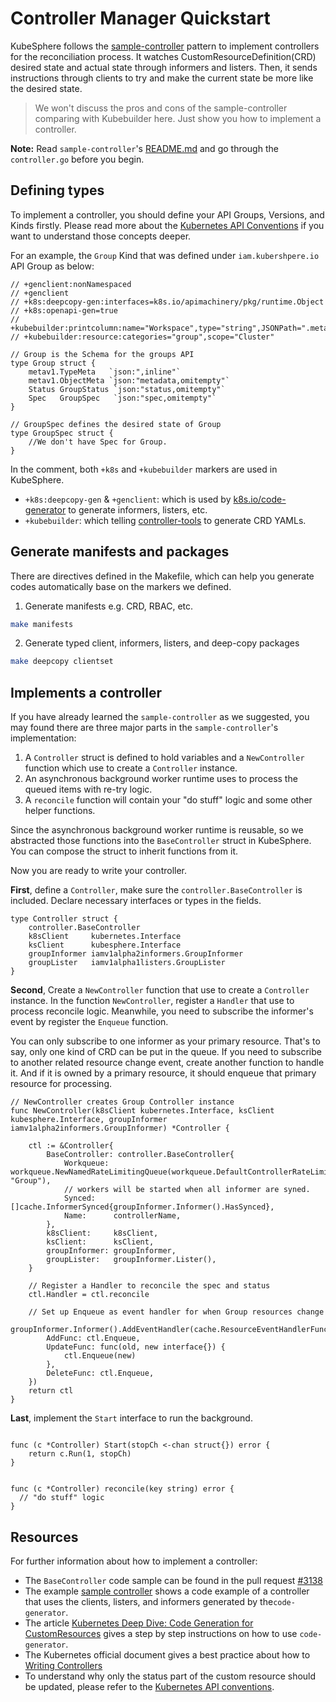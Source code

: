 # Controller Manager Quickstart

KubeSphere follows the [sample-controller](https://github.com/kubernetes/kubernetes/blob/master/staging/src/k8s.io/sample-controller) pattern to implement controllers for the reconciliation process. It watches CustomResourceDefinition(CRD) desired state and actual state through informers and listers. Then, it sends instructions through clients to try and make the current state be more like the desired state.

> We won't discuss the pros and cons of the sample-controller comparing with Kubebuilder here. Just show you how to implement a controller.

**Note:** Read `sample-controller`'s [README.md](https://github.com/kubernetes/sample-controller/blob/master/README.md) and go through the `controller.go` before you begin.

## Defining types

To implement a controller, you should define your API Groups, Versions, and Kinds firstly. Please read more about the [Kubernetes API Conventions](https://github.com/kubernetes/community/blob/master/contributors/devel/sig-architecture/api-conventions.md#websockets-and-spdy) if you want to understand those concepts deeper.

For an example, the `Group` Kind that was defined under `iam.kubershpere.io` API Group as below:

```golang
// +genclient:nonNamespaced
// +genclient
// +k8s:deepcopy-gen:interfaces=k8s.io/apimachinery/pkg/runtime.Object
// +k8s:openapi-gen=true
// +kubebuilder:printcolumn:name="Workspace",type="string",JSONPath=".metadata.labels.kubesphere\\.io/workspace"
// +kubebuilder:resource:categories="group",scope="Cluster"

// Group is the Schema for the groups API
type Group struct {
	metav1.TypeMeta   `json:",inline"`
	metav1.ObjectMeta `json:"metadata,omitempty"`
    Status GroupStatus `json:"status,omitempty"`
	Spec   GroupSpec   `json:"spec,omitempty"`
}

// GroupSpec defines the desired state of Group
type GroupSpec struct {
    //We don't have Spec for Group.
}

```

In the comment, both `+k8s` and `+kubebuilder` markers are used in KubeSphere.

- `+k8s:deepcopy-gen` & `+genclient`: which is used by [k8s.io/code-generator](https://github.com/kubernetes/code-generator) to generate informers, listers, etc.
- `+kubebuilder`: which telling [controller-tools](https://github.com/kubernetes-sigs/controller-tools) to generate CRD YAMLs.

## Generate manifests and packages

There are directives defined in the Makefile, which can help you generate codes automatically base on the markers we defined.

1. Generate manifests e.g. CRD, RBAC, etc.

```bash
make manifests
```
2. Generate typed client, informers, listers, and deep-copy packages

```bash
make deepcopy clientset
```

## Implements a controller

If you have already learned the `sample-controller` as we suggested, you may found there are three major parts in the `sample-controller`'s implementation:
1. A `Controller` struct is defined to hold variables and a `NewController` function which use to create a `Controller` instance.
2. An asynchronous background worker runtime uses to process the queued items with re-try logic.
3. A `reconcile` function will contain your "do stuff" logic and some other helper functions.

Since the asynchronous background worker runtime is reusable, so we abstracted those functions into the `BaseController` struct in KubeSphere. You can compose the struct to inherit functions from it. 

Now you are ready to write your controller.

**First**, define a `Controller`, make sure the `controller.BaseController` is included. Declare necessary interfaces or types in the fields.
```golang 
type Controller struct {
	controller.BaseController
	k8sClient     kubernetes.Interface
	ksClient      kubesphere.Interface
	groupInformer iamv1alpha2informers.GroupInformer
	groupLister   iamv1alpha1listers.GroupLister
}
```

**Second**, Create a `NewController` function that use to create a `Controller` instance. In the function `NewController`, register a `Handler` that use to process reconcile logic. Meanwhile, you need to subscribe the informer's event by register the `Enqueue` function.

You can only subscribe to one informer as your primary resource. That's to say, only one kind of CRD can be put in the queue. If you need to subscribe to another related resource change event, create another function to handle it. And if it is owned by a primary resource, it should enqueue that primary resource for processing.

```golang 
// NewController creates Group Controller instance
func NewController(k8sClient kubernetes.Interface, ksClient kubesphere.Interface, groupInformer iamv1alpha2informers.GroupInformer) *Controller {

	ctl := &Controller{
		BaseController: controller.BaseController{
			Workqueue: workqueue.NewNamedRateLimitingQueue(workqueue.DefaultControllerRateLimiter(), "Group"),
			// workers will be started when all informer are syned.
			Synced:    []cache.InformerSynced{groupInformer.Informer().HasSynced},
			Name:      controllerName,
		},
		k8sClient:     k8sClient,
		ksClient:      ksClient,
		groupInformer: groupInformer,
		groupLister:   groupInformer.Lister(),
	}

	// Register a Handler to reconcile the spec and status
	ctl.Handler = ctl.reconcile

	// Set up Enqueue as event handler for when Group resources change
	groupInformer.Informer().AddEventHandler(cache.ResourceEventHandlerFuncs{
		AddFunc: ctl.Enqueue,
		UpdateFunc: func(old, new interface{}) {
			ctl.Enqueue(new)
		},
		DeleteFunc: ctl.Enqueue,
	})
	return ctl
}

```

**Last**, implement the `Start` interface to run the background. 

```golang 

func (c *Controller) Start(stopCh <-chan struct{}) error {
	return c.Run(1, stopCh)
}


func (c *Controller) reconcile(key string) error {
  // "do stuff" logic
}
```



## Resources

For further information about how to implement a controller:

- The `BaseController` code sample can be found in the pull request [#3138](https://github.com/kubesphere/kubesphere/pull/3138/files)
- The example [sample controller](https://github.com/kubernetes/sample-controller) shows a code example of a controller that uses the clients, listers, and informers generated by the`code-generator`.
- The article [Kubernetes Deep Dive: Code Generation for CustomResources](https://www.openshift.com/blog/kubernetes-deep-dive-code-generation-customresources) gives a step by step instructions on how to use `code-generator`.
- The Kubernetes official document gives a best practice about how to [Writing Controllers](https://github.com/kubernetes/community/blob/8cafef897a22026d42f5e5bb3f104febe7e29830/contributors/devel/controllers.md)
- To understand why only the status part of the custom resource should be updated, please refer to the [Kubernetes API conventions](https://git.k8s.io/community/contributors/devel/sig-architecture/api-conventions.md#spec-and-status).




